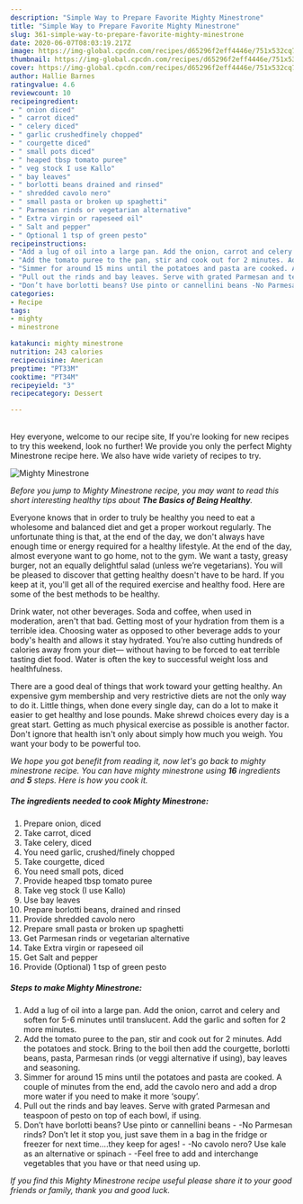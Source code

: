 ```yaml
---
description: "Simple Way to Prepare Favorite Mighty Minestrone"
title: "Simple Way to Prepare Favorite Mighty Minestrone"
slug: 361-simple-way-to-prepare-favorite-mighty-minestrone
date: 2020-06-07T08:03:19.217Z
image: https://img-global.cpcdn.com/recipes/d65296f2eff4446e/751x532cq70/mighty-minestrone-recipe-main-photo.jpg
thumbnail: https://img-global.cpcdn.com/recipes/d65296f2eff4446e/751x532cq70/mighty-minestrone-recipe-main-photo.jpg
cover: https://img-global.cpcdn.com/recipes/d65296f2eff4446e/751x532cq70/mighty-minestrone-recipe-main-photo.jpg
author: Hallie Barnes
ratingvalue: 4.6
reviewcount: 10
recipeingredient:
- " onion diced"
- " carrot diced"
- " celery diced"
- " garlic crushedfinely chopped"
- " courgette diced"
- " small pots diced"
- " heaped tbsp tomato puree"
- " veg stock I use Kallo"
- " bay leaves"
- " borlotti beans drained and rinsed"
- " shredded cavolo nero"
- " small pasta or broken up spaghetti"
- " Parmesan rinds or vegetarian alternative"
- " Extra virgin or rapeseed oil"
- " Salt and pepper"
- " Optional 1 tsp of green pesto"
recipeinstructions:
- "Add a lug of oil into a large pan. Add the onion, carrot and celery and soften for 5-6 minutes until translucent. Add the garlic and soften for 2 more minutes."
- "Add the tomato puree to the pan, stir and cook out for 2 minutes. Add the potatoes and stock. Bring to the boil then add the courgette, borlotti beans, pasta, Parmesan rinds (or veggi alternative if using), bay leaves and seasoning."
- "Simmer for around 15 mins until the potatoes and pasta are cooked. A couple of minutes from the end, add the cavolo nero and add a drop more water if you need to make it more ‘soupy’."
- "Pull out the rinds and bay leaves. Serve with grated Parmesan and teaspoon of pesto on top of each bowl, if using."
- "Don’t have borlotti beans? Use pinto or cannellini beans -No Parmesan rinds? Don’t let it stop you, just save them in a bag in the fridge or freezer for next time….they keep for ages! -No cavolo nero? Use kale as an alternative or spinach -Feel free to add and interchange vegetables that you have or that need using up."
categories:
- Recipe
tags:
- mighty
- minestrone

katakunci: mighty minestrone 
nutrition: 243 calories
recipecuisine: American
preptime: "PT33M"
cooktime: "PT34M"
recipeyield: "3"
recipecategory: Dessert

---
```

<br>
Hey everyone, welcome to our recipe site, If you're looking for new recipes to try this weekend, look no further! We provide you only the perfect Mighty Minestrone recipe here. We also have wide variety of recipes to try.
<br>


![Mighty Minestrone](https://img-global.cpcdn.com/recipes/d65296f2eff4446e/751x532cq70/mighty-minestrone-recipe-main-photo.jpg)

<i>Before you jump to Mighty Minestrone recipe, you may want to read this short interesting healthy tips about <strong>The Basics of Being Healthy</strong>.</i>

Everyone knows that in order to truly be healthy you need to eat a wholesome and balanced diet and get a proper workout regularly. The unfortunate thing is that, at the end of the day, we don't always have enough time or energy required for a healthy lifestyle. At the end of the day, almost everyone want to go home, not to the gym. We want a tasty, greasy burger, not an equally delightful salad (unless we’re vegetarians). You will be pleased to discover that getting healthy doesn't have to be hard. If you keep at it, you'll get all of the required exercise and healthy food. Here are some of the best methods to be healthy.

Drink water, not other beverages. Soda and coffee, when used in moderation, aren't that bad. Getting most of your hydration from them is a terrible idea. Choosing water as opposed to other beverage adds to your body's health and allows it stay hydrated. You’re also cutting hundreds of calories away from your diet— without having to be forced to eat terrible tasting diet food. Water is often the key to successful weight loss and healthfulness.

There are a good deal of things that work toward your getting healthy. An expensive gym membership and very restrictive diets are not the only way to do it. Little things, when done every single day, can do a lot to make it easier to get healthy and lose pounds. Make shrewd choices every day is a great start. Getting as much physical exercise as possible is another factor. Don't ignore that health isn't only about simply how much you weigh. You want your body to be powerful too. 


<i>We hope you got benefit from reading it, now let's go back to mighty minestrone recipe. You can have mighty minestrone using <strong>16</strong> ingredients and <strong>5</strong> steps. Here is how you cook it.
</i>

##### The ingredients needed to cook Mighty Minestrone:

1. Prepare  onion, diced
1. Take  carrot, diced
1. Take  celery, diced
1. You need  garlic, crushed/finely chopped
1. Take  courgette, diced
1. You need  small pots, diced
1. Provide  heaped tbsp tomato puree
1. Take  veg stock (I use Kallo)
1. Use  bay leaves
1. Prepare  borlotti beans, drained and rinsed
1. Provide  shredded cavolo nero
1. Prepare  small pasta or broken up spaghetti
1. Get  Parmesan rinds or vegetarian alternative
1. Take  Extra virgin or rapeseed oil
1. Get  Salt and pepper
1. Provide  (Optional) 1 tsp of green pesto


##### Steps to make Mighty Minestrone:

1. Add a lug of oil into a large pan. Add the onion, carrot and celery and soften for 5-6 minutes until translucent. Add the garlic and soften for 2 more minutes.
1. Add the tomato puree to the pan, stir and cook out for 2 minutes. Add the potatoes and stock. Bring to the boil then add the courgette, borlotti beans, pasta, Parmesan rinds (or veggi alternative if using), bay leaves and seasoning.
1. Simmer for around 15 mins until the potatoes and pasta are cooked. A couple of minutes from the end, add the cavolo nero and add a drop more water if you need to make it more ‘soupy’.
1. Pull out the rinds and bay leaves. Serve with grated Parmesan and teaspoon of pesto on top of each bowl, if using.
1. Don’t have borlotti beans? Use pinto or cannellini beans - -No Parmesan rinds? Don’t let it stop you, just save them in a bag in the fridge or freezer for next time….they keep for ages! - -No cavolo nero? Use kale as an alternative or spinach - -Feel free to add and interchange vegetables that you have or that need using up.


<i>If you find this Mighty Minestrone recipe useful please share it to your good friends or family, thank you and good luck.</i>
